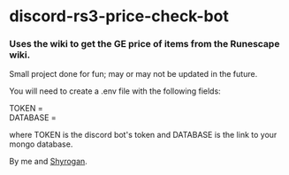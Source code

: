 # discord-rs3-price-check-bot
### Uses the wiki to get the GE price of items from the Runescape wiki.

Small project done for fun; may or may not be updated in the future.

You will need to create a .env file with the following fields:

TOKEN =  
DATABASE =  

where TOKEN is the discord bot's token and DATABASE is the link to your mongo database.

By me and [Shyrogan](https://github.com/Shyrogan).
